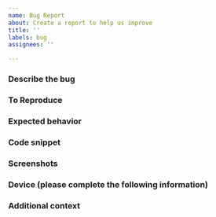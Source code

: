 ```yaml
---
name: Bug Report
about: Create a report to help us improve
title: ''
labels: bug
assignees: ''

---
```


### Describe the bug
<!--
A clear and concise description of what the bug is.
-->

### To Reproduce
<!--
Steps to reproduce the behavior:
1. Go to '...'
2. Click on '....'
3. Scroll down to '....'
4. See error
-->

### Expected behavior
<!--
A clear and concise description of what you expected to happen.
-->

### Code snippet
<!--
A code snippet that reproduce the issue. 
-->

### Screenshots
<!--
If applicable, add screenshots to help explain your problem.
-->

### Device (please complete the following information)
<!--
 - Device: [e.g. iPhone6]
 - OS: [e.g. iOS8.1]
-->

### Additional context
<!--
Add any other context about the problem here.
-->

